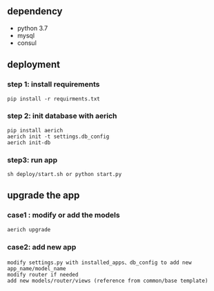 ## dependency
 + python 3.7
 + mysql
 + consul

## deployment
### step 1: install requirements
``pip install -r requirments.txt``

### step 2: init database with aerich
```
pip install aerich
aerich init -t settings.db_config
aerich init-db
```

### step3: run app
``sh deploy/start.sh
or
python start.py
``

## upgrade the app
### case1 : modify or add the models
``aerich upgrade``
### case2: add new app
```
modify settings.py with installed_apps、db_config to add new app_name/model_name
modify router if needed
add new models/router/views (reference from common/base template)
```
